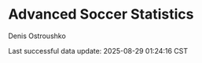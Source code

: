 # Advanced Soccer Statistics
Denis Ostroushko

<!-- gfm -->

Last successful data update: 2025-08-29 01:24:16 CST
